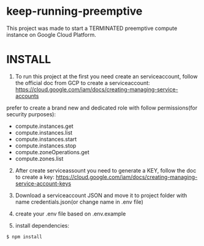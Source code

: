 # keep-running-preemptive
This project was made to start a TERMINATED preemptive compute instance on Google Cloud Platform.


# INSTALL
1) To run this project at the first you need create an serviceaccount, follow the official doc from GCP to create a serviceaccount:
https://cloud.google.com/iam/docs/creating-managing-service-accounts

prefer to create a brand new and dedicated role with follow permissions(for security purposes):
 - compute.instances.get
 - compute.instances.list
 - compute.instances.start
 - compute.instances.stop
 - compute.zoneOperations.get
 - compute.zones.list

2) After create serviceassount you need to generate a KEY, follow the doc to create a key:
https://cloud.google.com/iam/docs/creating-managing-service-account-keys

3) Download a serviceaccount JSON and move it to project folder with name credentials.json(or change name in .env file)

4) create your .env file based on .env.example

5) install dependencies: 
```sh
$ npm install
```
